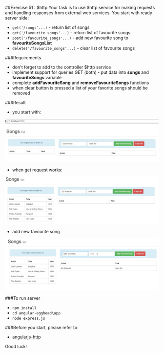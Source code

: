 ##Exercise 51 : $http
Your task is to use $http service for making requests and handling responses from external web services.
You start with ready server side:
* ```get('/songs'...)``` - return list of songs
* ```get('/favourite_songs'...)``` - return list of favourite songs
* ```post('/favourite_songs'...)``` - add new favourite song to  **favouriteSongsList**
* ```delete('/favourite_songs'...)``` - clear list of favourite songs


###Requirements
* don't forget to add to the controller $http service 
* implement support for queries GET (both) - put data into **songs** and **favouriteSongs** variable
* complete **addFavouriteSong** and **removeFavouriteSongs** functions
* when clear button is pressed a list of your favorite songs should be removed

###Result
* you start with:

![alt text](app/assets/1.jpg)

* when get request works:

![alt text](app/assets/2.jpg)

* add new favourite song

![alt text](app/assets/3.jpg)

###To run server
* ```npm install```
* ```cd angular-egghead\app```
* ```node express.js```

###Before you start, please refer to:
* [angularjs-http](https://egghead.io/lessons/angularjs-http)

Good luck!